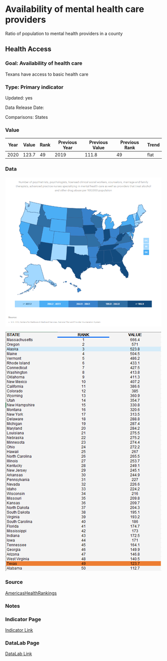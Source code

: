 # Availability of mental health care providers

Ratio of population to mental health providers in a county

## Health Access

### Goal: Availability of health care

Texans have access to basic health care

### Type: Primary indicator

Updated: yes

Data Release Date: 


Comparisons: States

### Value

|Year         |  Value      | Rank        | Previous Year| Previous Value | Previous Rank  | Trend| 
| ----------- | ----------- | ----------- | ----------- | ----------- | ----------- | -----------|
|    2020     |   123.7     |    49       |    2019    |    111.8      |   49     |    flat   |

### Data

![map](./map_mental.PNG)

![data](./data_mental.PNG)

### Source

[AmericasHealthRankings](https://www.americashealthrankings.org/explore/annual/measure/MHP/state/ALL)

### Notes


### Indicator Page

[Indicator Link](https://indicators.texas2036.org/indicator/48)


### DataLab Page

[DataLab Link](https://datalab.texas2036.org/fywtqfb/texas-county-health-ranking?accesskey=lkaiqy)

